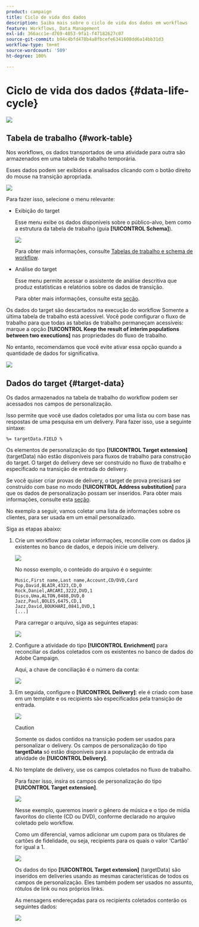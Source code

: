 ```yaml
---
product: campaign
title: Ciclo de vida dos dados
description: Saiba mais sobre o ciclo de vida dos dados em workflows
feature: Workflows, Data Management
exl-id: 366acc1e-d769-4053-9fa1-f47182627c07
source-git-commit: b94c4bfd478b4a8fbcefe6341608dd6a14bb31d3
workflow-type: tm+mt
source-wordcount: '509'
ht-degree: 100%

---
```


# Ciclo de vida dos dados {#data-life-cycle}

![](../../assets/common.svg)

## Tabela de trabalho {#work-table}

Nos workflows, os dados transportados de uma atividade para outra são armazenados em uma tabela de trabalho temporária.

Esses dados podem ser exibidos e analisados clicando com o botão direito do mouse na transição apropriada.

![](assets/wf-right-click-analyze.png)

Para fazer isso, selecione o menu relevante:

* Exibição do target

   Esse menu exibe os dados disponíveis sobre o público-alvo, bem como a estrutura da tabela de trabalho (guia **[!UICONTROL Schema]**).

   ![](assets/wf-right-click-display.png)

   Para obter mais informações, consulte [Tabelas de trabalho e schema de workflow](monitoring-workflow-execution.md#worktables-and-workflow-schema).

* Análise do target

   Esse menu permite acessar o assistente de análise descritiva que produz estatísticas e relatórios sobre os dados de transição.

   Para obter mais informações, consulte esta [seção](../../reporting/using/using-the-descriptive-analysis-wizard.md).

Os dados do target são descartados na execução do workflow Somente a última tabela de trabalho está acessível. Você pode configurar o fluxo de trabalho para que todas as tabelas de trabalho permaneçam acessíveis: marque a opção **[!UICONTROL Keep the result of interim populations between two executions]** nas propriedades do fluxo de trabalho.

No entanto, recomendamos que você evite ativar essa opção quando a quantidade de dados for significativa.

![](assets/wf-purge-data-option.png)

## Dados do target {#target-data}

Os dados armazenados na tabela de trabalho do workflow podem ser acessados nos campos de personalização.

Isso permite que você use dados coletados por uma lista ou com base nas respostas de uma pesquisa em um delivery. Para fazer isso, use a seguinte sintaxe:

```
%= targetData.FIELD %
```

Os elementos de personalização do tipo **[!UICONTROL Target extension]** (targetData) não estão disponíveis para fluxos de trabalho para construção do target. O target do delivery deve ser construído no fluxo de trabalho e especificado na transição de entrada do delivery.

Se você quiser criar provas de delivery, o target de prova precisará ser construído com base no modo **[!UICONTROL Address substitution]** para que os dados de personalização possam ser inseridos. Para obter mais informações, consulte esta [seção](../../delivery/using/steps-defining-the-target-population.md#using-address-substitution-in-proof).

No exemplo a seguir, vamos coletar uma lista de informações sobre os clientes, para ser usada em um email personalizado.

Siga as etapas abaixo:

1. Crie um workflow para coletar informações, reconcilie com os dados já existentes no banco de dados, e depois inicie um delivery.

   ![](assets/wf-targetdata-sample-1.png)

   No nosso exemplo, o conteúdo do arquivo é o seguinte:

   ```
   Music,First name,Last name,Account,CD/DVD,Card
   Pop,David,BLAIR,4323,CD,0
   Rock,Daniel,ARCARI,3222,DVD,1
   Disco,Uma,ALTON,0488,DVD,0
   Jazz,Paul,BOLES,6475,CD,1
   Jazz,David,BOUKHARI,0841,DVD,1
   [...]
   ```

   Para carregar o arquivo, siga as seguintes etapas:

   ![](assets/wf-targetdata-sample-2.png)

1. Configure a atividade do tipo **[!UICONTROL Enrichment]** para reconciliar os dados coletados com os existentes no banco de dados do Adobe Campaign.

   Aqui, a chave de conciliação é o número da conta:

   ![](assets/wf-targetdata-sample-3.png)

1. Em seguida, configure o **[!UICONTROL Delivery]**: ele é criado com base em um template e os recipients são especificados pela transição de entrada.

   ![](assets/wf-targetdata-sample-4.png)

   >[!CAUTION]
   >
   >Somente os dados contidos na transição podem ser usados para personalizar o delivery. Os campos de personalização do tipo **targetData** só estão disponíveis para a população de entrada da atividade de **[!UICONTROL Delivery]**.

1. No template de delivery, use os campos coletados no fluxo de trabalho.

   Para fazer isso, insira os campos de personalização do tipo **[!UICONTROL Target extension]**.

   ![](assets/wf-targetdata-sample-5.png)

   Nesse exemplo, queremos inserir o gênero de música e o tipo de mídia favoritos do cliente (CD ou DVD), conforme declarado no arquivo coletado pelo workflow.

   Como um diferencial, vamos adicionar um cupom para os titulares de cartões de fidelidade, ou seja, recipients para os quais o valor &#39;Cartão&#39; for igual a 1.

   ![](assets/wf-targetdata-sample-6.png)

   Os dados do tipo **[!UICONTROL Target extension]** (targetData) são inseridos em deliveries usando as mesmas características de todos os campos de personalização. Eles também podem ser usados no assunto, rótulos de link ou nos próprios links.

   As mensagens endereçadas para os recipients coletados conterão os seguintes dados:

   ![](assets/wf-targetdata-sample-7.png)
